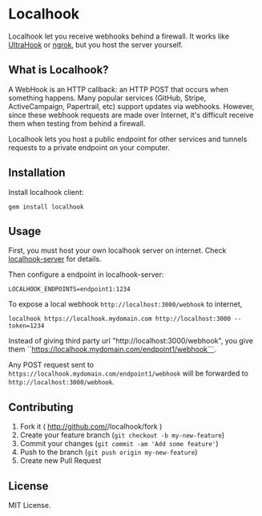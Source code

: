 # Localhook

Localhook let you receive webhooks behind a firewall. It works like [UltraHook](http://www.ultrahook.com/) or [ngrok](https://ngrok.com/), but you host the server yourself.

## What is Localhook?

A WebHook is an HTTP callback: an HTTP POST that occurs when something happens. Many popular services (GitHub, Stripe, ActiveCampaign, Papertrail, etc) support updates via webhooks. However, since these webhook requests are made over Internet, it's difficult receive them when testing from behind a firewall.

Localhook lets you host a public endpoint for other services and tunnels requests to a private endpoint on your computer.

## Installation

Install localhook client:

``
gem install localhook
``

## Usage

First, you must host your own localhook server on internet. Check [localhook-server](https://github.com/siuying/localhook-server) for details.

Then configure a endpoint in localhook-server:

```
LOCALHOOK_ENDPOINTS=endpoint1:1234
```

To expose a local webhook ``http://localhost:3000/webhook`` to internet, 

```
localhook https://localhook.mydomain.com http://localhost:3000 --token=1234
```

Instead of giving third party url "http://localhost:3000/webhook", you give them
``https://localhook.mydomain.com/endpoint1/webhook```.

Any POST request sent to ``https://localhook.mydomain.com/endpoint1/webhook`` will be
forwarded to ``http://localhost:3000/webhook``.

## Contributing

1. Fork it ( http://github.com/<my-github-username>/localhook/fork )
2. Create your feature branch (`git checkout -b my-new-feature`)
3. Commit your changes (`git commit -am 'Add some feature'`)
4. Push to the branch (`git push origin my-new-feature`)
5. Create new Pull Request

## License

MIT License.